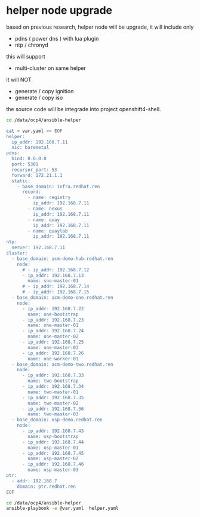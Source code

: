 # helper node upgrade

based on previous research, helper node will be upgrade, it will include only
- pdns ( power dns ) with lua plugin
- ntp / chronyd

this will support
- multi-cluster on same helper

it will NOT
- generate / copy ignition
- generate / copy iso

the source code will be integrade into project openshift4-shell.

```bash
cd /data/ocp4/ansible-helper

cat > var.yaml << EOF
helper:
  ip_addr: 192.168.7.11
  nic: baremetal
pdns:
  bind: 0.0.0.0
  port: 5301
  recursor_port: 53
  forward: 172.21.1.1
  static:
    - base_domain: infra.redhat.ren
      record:
        - name: registry
          ip_addr: 192.168.7.11
        - name: nexus
          ip_addr: 192.168.7.11
        - name: quay
          ip_addr: 192.168.7.11
        - name: quaylab
          ip_addr: 192.168.7.11
ntp:
  server: 192.168.7.11
cluster:
  - base_domain: acm-demo-hub.redhat.ren
    node:
      # - ip_addr: 192.168.7.12
      - ip_addr: 192.168.7.13
        name: sno-master-01
      # - ip_addr: 192.168.7.14
      # - ip_addr: 192.168.7.15
  - base_domain: acm-demo-one.redhat.ren
    node: 
      - ip_addr: 192.168.7.22
        name: one-bootstrap
      - ip_addr: 192.168.7.23
        name: one-master-01
      - ip_addr: 192.168.7.24
        name: one-master-02
      - ip_addr: 192.168.7.25
        name: one-master-03
      - ip_addr: 192.168.7.26
        name: one-worker-01
  - base_domain: acm-demo-two.redhat.ren
    node: 
      - ip_addr: 192.168.7.33
        name: two-bootstrap
      - ip_addr: 192.168.7.34
        name: two-master-01
      - ip_addr: 192.168.7.35
        name: two-master-02
      - ip_addr: 192.168.7.36
        name: two-master-03
  - base_domain: osp-demo.redhat.ren
    node: 
      - ip_addr: 192.168.7.43
        name: osp-bootstrap
      - ip_addr: 192.168.7.44
        name: osp-master-01
      - ip_addr: 192.168.7.45
        name: osp-master-02
      - ip_addr: 192.168.7.46
        name: osp-master-03
ptr: 
  - addr: 192.168.7
    domain: ptr.redhat.ren
EOF

cd /data/ocp4/ansible-helper
ansible-playbook -e @var.yaml  helper.yaml

```